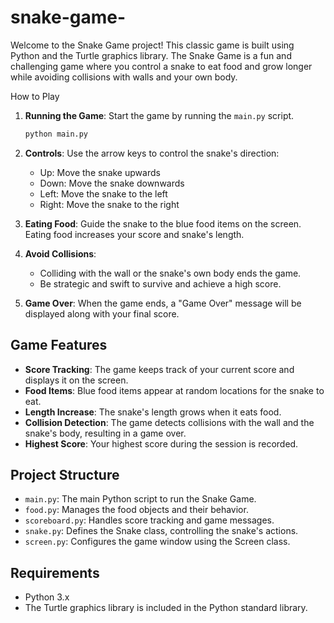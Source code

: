 # snake-game-


Welcome to the Snake Game project! This classic game is built using Python and the Turtle graphics library.
The Snake Game is a fun and challenging game where you control a snake to eat food and grow longer while avoiding collisions with walls and your own body.

How to Play

1. **Running the Game**: Start the game by running the `main.py` script.

    ```bash
    python main.py
    ```

2. **Controls**: Use the arrow keys to control the snake's direction:
   - Up: Move the snake upwards
   - Down: Move the snake downwards
   - Left: Move the snake to the left
   - Right: Move the snake to the right

3. **Eating Food**: Guide the snake to the blue food items on the screen. Eating food increases your score and snake's length.

4. **Avoid Collisions**:
   - Colliding with the wall or the snake's own body ends the game.
   - Be strategic and swift to survive and achieve a high score.

5. **Game Over**: When the game ends, a "Game Over" message will be displayed along with your final score.

## Game Features

- **Score Tracking**: The game keeps track of your current score and displays it on the screen.
- **Food Items**: Blue food items appear at random locations for the snake to eat.
- **Length Increase**: The snake's length grows when it eats food.
- **Collision Detection**: The game detects collisions with the wall and the snake's body, resulting in a game over.
- **Highest Score**: Your highest score during the session is recorded.

## Project Structure

- `main.py`: The main Python script to run the Snake Game.
- `food.py`: Manages the food objects and their behavior.
- `scoreboard.py`: Handles score tracking and game messages.
- `snake.py`: Defines the Snake class, controlling the snake's actions.
- `screen.py`: Configures the game window using the Screen class.

## Requirements

- Python 3.x
- The Turtle graphics library is included in the Python standard library.






